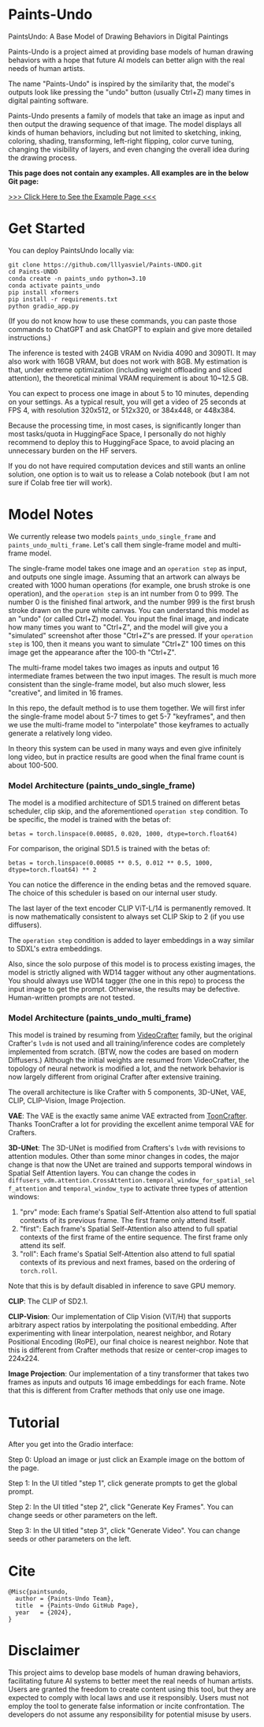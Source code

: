 # Paints-Undo

PaintsUndo: A Base Model of Drawing Behaviors in Digital Paintings

Paints-Undo is a project aimed at providing base models of human drawing behaviors with a hope that future AI models can better align with the real needs of human artists.

The name "Paints-Undo" is inspired by the similarity that, the model's outputs look like pressing the "undo" button (usually Ctrl+Z) many times in digital painting software.

Paints-Undo presents a family of models that take an image as input and then output the drawing sequence of that image. The model displays all kinds of human behaviors, including but not limited to sketching, inking, coloring, shading, transforming, left-right flipping, color curve tuning, changing the visibility of layers, and even changing the overall idea during the drawing process.

**This page does not contain any examples. All examples are in the below Git page:**

[>>> Click Here to See the Example Page <<<](https://lllyasviel.github.io/pages/paints_undo/)

# Get Started

You can deploy PaintsUndo locally via:

    git clone https://github.com/lllyasviel/Paints-UNDO.git
    cd Paints-UNDO
    conda create -n paints_undo python=3.10
    conda activate paints_undo
    pip install xformers
    pip install -r requirements.txt
    python gradio_app.py

(If you do not know how to use these commands, you can paste those commands to ChatGPT and ask ChatGPT to explain and give more detailed instructions.)

The inference is tested with 24GB VRAM on Nvidia 4090 and 3090TI. It may also work with 16GB VRAM, but does not work with 8GB. My estimation is that, under extreme optimization (including weight offloading and sliced attention), the theoretical minimal VRAM requirement is about 10~12.5 GB.

You can expect to process one image in about 5 to 10 minutes, depending on your settings. As a typical result, you will get a video of 25 seconds at FPS 4, with resolution 320x512, or 512x320, or 384x448, or 448x384.

Because the processing time, in most cases, is significantly longer than most tasks/quota in HuggingFace Space, I personally do not highly recommend to deploy this to HuggingFace Space, to avoid placing an unnecessary burden on the HF servers.

If you do not have required computation devices and still wants an online solution, one option is to wait us to release a Colab notebook (but I am not sure if Colab free tier will work). 

# Model Notes

We currently release two models `paints_undo_single_frame` and `paints_undo_multi_frame`. Let's call them single-frame model and multi-frame model.

The single-frame model takes one image and an `operation step` as input, and outputs one single image. Assuming that an artwork can always be created with 1000 human operations (for example, one brush stroke is one operation), and the `operation step` is an int number from 0 to 999. The number 0 is the finished final artwork, and the number 999 is the first brush stroke drawn on the pure white canvas. You can understand this model as an "undo" (or called Ctrl+Z) model. You input the final image, and indicate how many times you want to "Ctrl+Z", and the model will give you a "simulated" screenshot after those "Ctrl+Z"s are pressed. If your `operation step` is 100, then it means you want to simulate "Ctrl+Z" 100 times on this image get the appearance after the 100-th "Ctrl+Z".

The multi-frame model takes two images as inputs and output 16 intermediate frames between the two input images. The result is much more consistent than the single-frame model, but also much slower, less "creative", and limited in 16 frames.

In this repo, the default method is to use them together. We will first infer the single-frame model about 5-7 times to get 5-7 "keyframes", and then we use the multi-frame model to "interpolate" those keyframes to actually generate a relatively long video.

In theory this system can be used in many ways and even give infinitely long video, but in practice results are good when the final frame count is about 100-500.

### Model Architecture (paints_undo_single_frame)

The model is a modified architecture of SD1.5 trained on different betas scheduler, clip skip, and the aforementioned `operation step` condition. To be specific, the model is trained with the betas of:

`betas = torch.linspace(0.00085, 0.020, 1000, dtype=torch.float64)`

For comparison, the original SD1.5 is trained with the betas of:

`betas = torch.linspace(0.00085 ** 0.5, 0.012 ** 0.5, 1000, dtype=torch.float64) ** 2`

You can notice the difference in the ending betas and the removed square. The choice of this scheduler is based on our internal user study.

The last layer of the text encoder CLIP ViT-L/14 is permanently removed. It is now mathematically consistent to always set CLIP Skip to 2 (if you use diffusers).

The `operation step` condition is added to layer embeddings in a way similar to SDXL's extra embeddings.

Also, since the solo purpose of this model is to process existing images, the model is strictly aligned with WD14 tagger without any other augmentations. You should always use WD14 tagger (the one in this repo) to process the input image to get the prompt. Otherwise, the results may be defective. Human-written prompts are not tested.

### Model Architecture (paints_undo_multi_frame)

This model is trained by resuming from [VideoCrafter](https://github.com/AILab-CVC/VideoCrafter) family, but the original Crafter's `lvdm` is not used and all training/inference codes are completely implemented from scratch. (BTW, now the codes are based on modern Diffusers.) Although the initial weights are resumed from VideoCrafter, the topology of neural network is modified a lot, and the network behavior is now largely different from original Crafter after extensive training. 

The overall architecture is like Crafter with 5 components, 3D-UNet, VAE, CLIP, CLIP-Vision, Image Projection.

**VAE**: The VAE is the exactly same anime VAE extracted from [ToonCrafter](https://github.com/ToonCrafter/ToonCrafter). Thanks ToonCrafter a lot for providing the excellent anime temporal VAE for Crafters.

**3D-UNet**: The 3D-UNet is modified from Crafters's `lvdm` with revisions to attention modules. Other than some minor changes in codes, the major change is that now the UNet are trained and supports temporal windows in Spatial Self Attention layers. You can change the codes in `diffusers_vdm.attention.CrossAttention.temporal_window_for_spatial_self_attention` and `temporal_window_type` to activate three types of attention windows:

1. "prv" mode: Each frame's Spatial Self-Attention also attend to full spatial contexts of its previous frame. The first frame only attend itself.
2. "first": Each frame's Spatial Self-Attention also attend to full spatial contexts of the first frame of the entire sequence. The first frame only attend its self.
3. "roll": Each frame's Spatial Self-Attention also attend to full spatial contexts of its previous and next frames, based on the ordering of `torch.roll`.

Note that this is by default disabled in inference to save GPU memory.

**CLIP**: The CLIP of SD2.1.

**CLIP-Vision**: Our implementation of Clip Vision (ViT/H) that supports arbitrary aspect ratios by interpolating the positional embedding. After experimenting with linear interpolation, nearest neighbor, and Rotary Positional Encoding (RoPE), our final choice is nearest neighbor. Note that this is different from Crafter methods that resize or center-crop images to 224x224.

**Image Projection**: Our implementation of a tiny transformer that takes two frames as inputs and outputs 16 image embeddings for each frame. Note that this is different from Crafter methods that only use one image.

# Tutorial

After you get into the Gradio interface:

Step 0: Upload an image or just click an Example image on the bottom of the page.

Step 1: In the UI titled "step 1", click generate prompts to get the global prompt.

Step 2: In the UI titled "step 2", click "Generate Key Frames". You can change seeds or other parameters on the left.

Step 3: In the UI titled "step 3", click "Generate Video". You can change seeds or other parameters on the left.

# Cite

    @Misc{paintsundo,
      author = {Paints-Undo Team},
      title  = {Paints-Undo GitHub Page},
      year   = {2024},
    }

# Disclaimer

This project aims to develop base models of human drawing behaviors, facilitating future AI systems to better meet the real needs of human artists. Users are granted the freedom to create content using this tool, but they are expected to comply with local laws and use it responsibly. Users must not employ the tool to generate false information or incite confrontation. The developers do not assume any responsibility for potential misuse by users.
